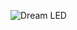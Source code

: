 ![Dream LED](https://raw.githubusercontent.com/hyotynen/Dream-LED/blob/main/3D-model/Dream-LED.png?raw=true "Dream LED")
